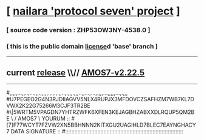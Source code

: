 
# [ [nailara 'protocol seven' project](http://nailara.network/) ]

### [ source code version : ZHP53OW3NY-4538.0 ]

### ( this is the public domain [license](../license)d 'base' branch )
---
## current [release](https://github.com/nailara-technologies/protocol-7/releases) \\\\// [AMOS7-v2.22.5](https://github.com/nailara-technologies/protocol-7/releases/tag/AMOS7-v2.22.5)
---

#,,,,,...,,..,...,,,.,,,,,.,.,.,.,,..,.,,,.,,,..,,...,...,.,,,...,,,,,...,.,,,
#U7PEGEO2G4N3RJDIIAGVV5NLX4RUPJX3MFDOVCZSAFHZM7WB7KL7DVWX2K22G75266M3CJF3TR2BE
#\\\|5WRTM5VPAGDN7YHTRZWFK6XFEN3KEJAGBHZABXXDLRQUP5QM2BE \ / AMOS7 \ YOURUM ::
#\[7]F77WCYT7FZVW2XN5BBHNNN2KITXGU2UAGIHLD7BLEC7EAYNGHACY 7  DATA SIGNATURE ::
#:::::::::::::::::::::::::::::::::::::::::::::::::::::::::::::::::::::::::::::
